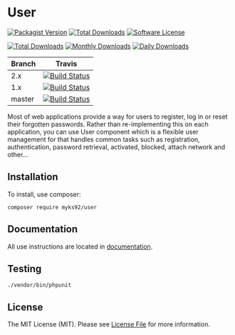# User

[![Packagist Version](https://poser.pugx.org/myks92/user/v/stable.png)](https://packagist.org/packages/myks92/user
) [![Total Downloads](https://poser.pugx.org/myks92/user/v/unstable.png)](https://packagist.org/packages/myks92/user
) [![Software License](https://poser.pugx.org/myks92/user/license)](LICENSE.md)

[![Total Downloads](https://poser.pugx.org/myks92/user/downloads)](https://packagist.org/packages/myks92/user)
[![Monthly Downloads](https://poser.pugx.org/myks92/user/d/monthly)](https://packagist.org/packages/myks92/user)
[![Daily Downloads](https://poser.pugx.org/myks92/user/d/daily)](https://packagist.org/packages/myks92/user)

Branch | Travis |
------ | ------ |
2.x   | [![Build Status][travis_2x_badge]][travis_2x_link]
1.x   | [![Build Status][travis_1x_badge]][travis_1x_link]
master | [![Build Status][travis_unstable_badge]][travis_unstable_link]


Most of web applications provide a way for users to register, log in or reset their forgotten passwords. Rather than
 re-implementing this on each application, you can use User component which is a flexible user management for that
  handles common tasks such as registration, authentication, password retrieval, activated, blocked, attach network
   and other...
   
## Installation

To install, use composer:
```
composer require myks92/user
```

## Documentation

All use instructions are located in [documentation](./docs/readme.md).

## Testing

```
./vendor/bin/phpunit
```

## License

The MIT License (MIT). Please see [License File](LICENSE.md) for more information.

[travis_2x_badge]: https://travis-ci.org/Myks92/user.svg?branch=2.x
[travis_2x_link]: https://travis-ci.org/Myks92/user
[travis_1x_badge]: https://travis-ci.org/Myks92/user.svg?branch=1.x
[travis_1x_link]: https://travis-ci.org/Myks92/user
[travis_unstable_badge]: https://travis-ci.org/Myks92/user.svg?branch=master
[travis_unstable_link]: https://travis-ci.org/Myks92/user